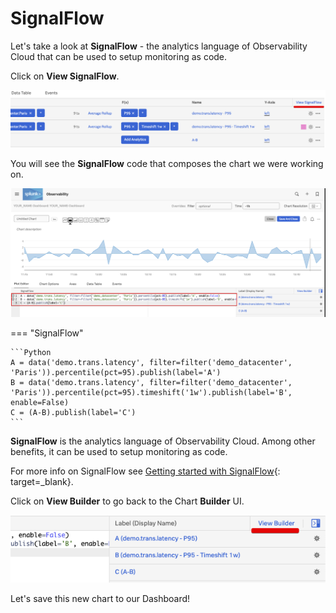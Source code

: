 # SignalFlow

Let's take a look at **SignalFlow** - the analytics language of Observability Cloud that can be used to setup monitoring as code.

Click on **View SignalFlow**.

![SignalFlow](../images/dashboards/M-Signalflow-1.png)

You will see the **SignalFlow** code that composes the chart we were working on.

![Code](../images/dashboards/M-Signalflow-2.png)

=== "SignalFlow"

    ```Python
    A = data('demo.trans.latency', filter=filter('demo_datacenter', 'Paris')).percentile(pct=95).publish(label='A')
    B = data('demo.trans.latency', filter=filter('demo_datacenter', 'Paris')).percentile(pct=95).timeshift('1w').publish(label='B', enable=False)
    C = (A-B).publish(label='C')
    ```

**SignalFlow** is the analytics language of Observability Cloud. Among other benefits, it can be used to setup monitoring as code.

For more info on SignalFlow see [Getting started with SignalFlow](https://docs.signalfx.com/en/latest/getting-started/concepts/analytics-signalflow.html#signalflow-analytics-language){: target=_blank}.

Click on **View Builder** to go back to the Chart **Builder** UI.

![View Builder](../images/dashboards/M-Signalflow-3.png)


Let's save this new chart to our Dashboard!
